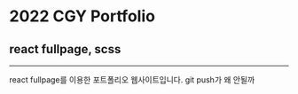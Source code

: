 # 2022 CGY Portfolio
## react fullpage, scss

---

react fullpage를 이용한 포트폴리오 웹사이트입니다.
git push가 왜 안될까
